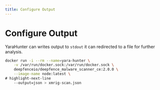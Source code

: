 ```yaml
---
title: Configure Output
---
```



# Configure Output

YaraHunter can writes output to `stdout` it can redirected to a file for further analysis.

```bash
docker run -i --rm --name=yara-hunter \
    -v /var/run/docker.sock:/var/run/docker.sock \
    deepfenceio/deepfence_malware_scanner_ce:2.0.0 \
    --image-name node:latest \
# highlight-next-line
    --output=json > xmrig-scan.json
```
